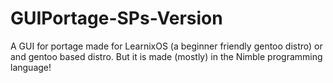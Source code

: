 # GUIPortage-SPs-Version
A GUI for portage made for LearnixOS (a beginner friendly gentoo distro) or and gentoo based distro. But it is made (mostly) in the Nimble programming language!
